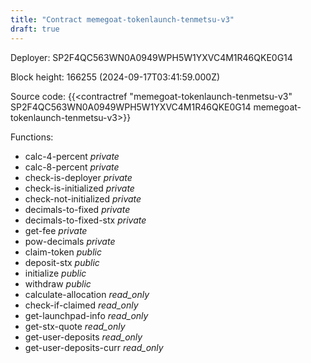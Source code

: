 ```yaml
---
title: "Contract memegoat-tokenlaunch-tenmetsu-v3"
draft: true
---
```

Deployer: SP2F4QC563WN0A0949WPH5W1YXVC4M1R46QKE0G14


 



Block height: 166255 (2024-09-17T03:41:59.000Z)

Source code: {{<contractref "memegoat-tokenlaunch-tenmetsu-v3" SP2F4QC563WN0A0949WPH5W1YXVC4M1R46QKE0G14 memegoat-tokenlaunch-tenmetsu-v3>}}

Functions:

* calc-4-percent _private_
* calc-8-percent _private_
* check-is-deployer _private_
* check-is-initialized _private_
* check-not-initialized _private_
* decimals-to-fixed _private_
* decimals-to-fixed-stx _private_
* get-fee _private_
* pow-decimals _private_
* claim-token _public_
* deposit-stx _public_
* initialize _public_
* withdraw _public_
* calculate-allocation _read_only_
* check-if-claimed _read_only_
* get-launchpad-info _read_only_
* get-stx-quote _read_only_
* get-user-deposits _read_only_
* get-user-deposits-curr _read_only_
